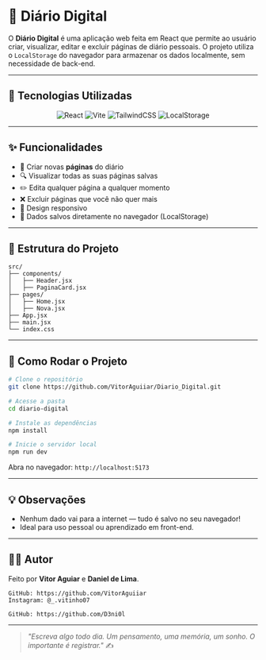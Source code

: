 # 📝 Diário Digital

O **Diário Digital** é uma aplicação web feita em React que permite ao usuário criar, visualizar, editar e excluir páginas de diário pessoais. O projeto utiliza o `LocalStorage` do navegador para armazenar os dados localmente, sem necessidade de back-end.

---

## 🚀 Tecnologias Utilizadas



<Div align="center">
  
![React](https://img.shields.io/badge/React-20232A?style=for-the-badge&logo=react&logoColor=61DAFB)
![Vite](https://img.shields.io/badge/Vite-646CFF?style=for-the-badge&logo=vite&logoColor=white)
![TailwindCSS](https://img.shields.io/badge/Tailwind-06B6D4?style=for-the-badge&logo=tailwindcss&logoColor=white)
![LocalStorage](https://img.shields.io/badge/LocalStorage-FFA500?style=for-the-badge)

</Div>

---

## ✨ Funcionalidades

- 📄 Criar novas **páginas** do diário  
- 🔍 Visualizar todas as suas páginas salvas  
- ✏️ Edita qualquer página a qualquer momento  
- ❌ Excluir páginas que você não quer mais  
- 📱 Design responsivo  
- 💾 Dados salvos diretamente no navegador (LocalStorage)

---

## 📁 Estrutura do Projeto

```
src/
├── components/
│   ├── Header.jsx
│   ├── PaginaCard.jsx
├── pages/
│   ├── Home.jsx
│   ├── Nova.jsx
├── App.jsx
├── main.jsx
└── index.css
```

---

## 🧪 Como Rodar o Projeto

```bash
# Clone o repositório
git clone https://github.com/VitorAguiiar/Diario_Digital.git

# Acesse a pasta
cd diario-digital

# Instale as dependências
npm install

# Inicie o servidor local
npm run dev
```

Abra no navegador: `http://localhost:5173`

---

## 💡 Observações

- Nenhum dado vai para a internet — tudo é salvo no seu navegador!
- Ideal para uso pessoal ou aprendizado em front-end.

---

## 👨‍💻 Autor

Feito por **Vitor Aguiar** e **Daniel de Lima**.
```
GitHub: https://github.com/VitorAguiiar
Instagram: @_.vitinho07
```

```
GitHub: https://github.com/D3ni0l
```
---

> _"Escreva algo todo dia. Um pensamento, uma memória, um sonho. O importante é registrar."_ ✍️
